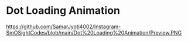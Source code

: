 # Dot Loading Animation
https://github.com/SamarJyoti4002/Instagram-SmOSightCodes/blob/main/Dot%20Loading%20Animation/Preview.PNG
